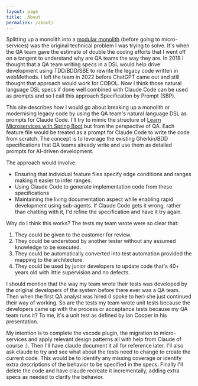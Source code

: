 ```yaml
---
layout: page
title:  About
permalink: /about/
---
```


Splitting up a monolith into a [modular monolith][modular-monolith] (before going to micro-services) was the original technical problem I was trying to solve.
It's when the QA team gave the estimate of double the coding efforts that I went off on a tangent to understand why are QA teams the way they are.
In 2018 I thought that a QA team writing specs in a DSL would help drive development using TDD/BDD/SBE to rewrite the legacy code written in webMethods. 
I left the team in 2022 before ChatGPT came out and still thought that approach would work for COBOL.
Now I think those natural language DSL specs if done well combined with Claude Code can be used as prompts and so I call this approach Specification by Prompt (SBP).

This site describes how I would go about breaking up a monolith or modernising legacy code by using the QA team's natural language DSL as prompts for Claude Code. 
I'll try to mimic the structure of [Learn Microservices with Spring Boot][spring-boot-book] but from the perspective of QA.
Each feature file would be treated as a prompt for Claude Code to write the code from scratch. 
The concept is to leverage the existing Gherkin/BDD specifications that QA teams already write and use them as detailed prompts for AI-driven development.

The approach would involve:
- Ensuring that individual feature files specify edge conditions and ranges making it easier to infer ranges.
- Using Claude Code to generate implementation code from these specifications
- Maintaining the living documentation aspect while enabling rapid development using sub-agents. If Claude Code gets it wrong, rather than chatting with it, I'd refine the specification and have it try again.

Why do I think this works? 
The tests my team wrote were so clear that:
1. They could be given to the customer for review.
2. They could be understood by another tester without any assumed knowledge to be executed.
3. They could be automatically converted into test automation provided the mapping to the architecture.
4. They could be used by junior developers to update code that's 40+ years old with little supervision and no defects.

I should mention that the way my team wrote their tests was developed by the original developers of the system before there ever was a QA team.
Then when the first QA analyst was hired (I spoke to her) she just continued their way of working.
So are the tests my team wrote unit tests because the developers came up with the process or acceptance tests because my QA team runs it? 
To me, it's a unit test as defined by Ian Cooper in his presentation.

My intention is to complete the vscode plugin, the migration to micro-services and apply relevant design patterns all with help from Claude of course :).
Then I'll have claude document it all for reference later. 
I'll also ask claude to try and see what about the tests need to change to create the current code.
This would be to identify any missing coverage or identify extra descriptions of the behavior to be specified in the specs. 
Finally I'll delete the code and have claude recreate it incrementally, adding extra specs as needed to clarify the behavior.

[modular-monolith]: https://www.youtube.com/watch?v=5OjqD-ow8GE
[spring-boot-book]: https://mosy.tech/products-overview/